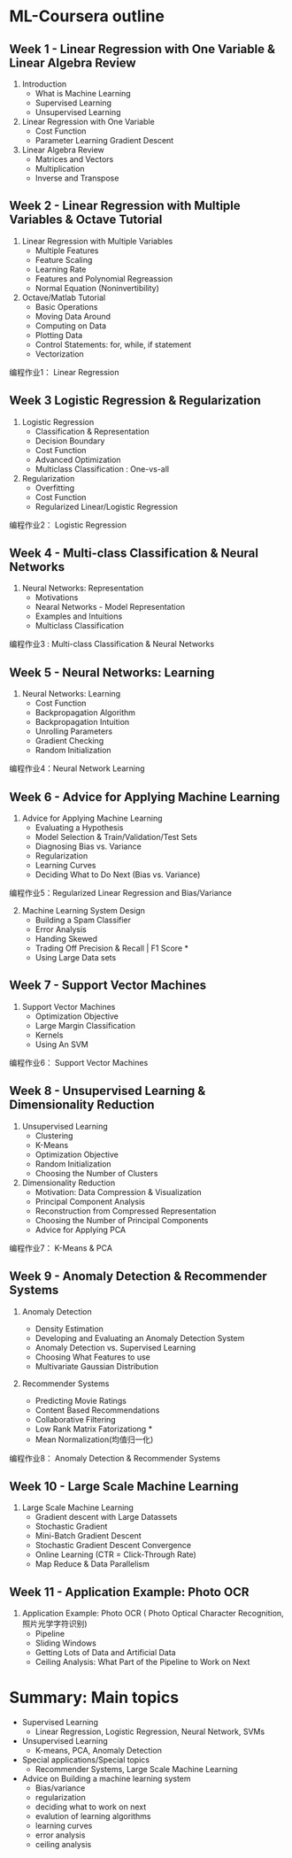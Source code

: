 # ML-Coursera outline

## Week 1 - Linear Regression with One Variable & Linear Algebra Review
1. Introduction
    * What is Machine Learning
    * Supervised Learning
    * Unsupervised Learning
2. Linear Regression with One Variable
    * Cost Function
    * Parameter Learning Gradient Descent
3. Linear Algebra Review
    * Matrices and Vectors
    * Multiplication
    * Inverse and Transpose

## Week 2 - Linear Regression with Multiple Variables & Octave Tutorial
1. Linear Regression with Multiple Variables
    * Multiple Features
    * Feature Scaling
    * Learning Rate
    * Features and Polynomial Regreassion
    * Normal Equation (Noninvertibility)
2. Octave/Matlab Tutorial
    * Basic Operations
    * Moving Data Around
    * Computing on Data
    * Plotting Data
    * Control Statements: for, while, if statement
    * Vectorization

编程作业1： Linear Regression

## Week 3 Logistic Regression &  Regularization
1. Logistic Regression
    * Classification & Representation
    * Decision Boundary
    * Cost Function 
    * Advanced Optimization
    * Multiclass Classification : One-vs-all
2. Regularization
    * Overfitting
    * Cost Function
    * Regularized Linear/Logistic Regression

编程作业2： Logistic Regression

## Week 4 - Multi-class Classification & Neural Networks
1. Neural Networks: Representation
    * Motivations
    * Nearal Networks - Model Representation
    * Examples and Intuitions
    * Multiclass Classification

编程作业3 : Multi-class Classification & Neural Networks

## Week 5 -  Neural Networks: Learning
1. Neural Networks: Learning
    * Cost Function
    * Backpropagation Algorithm
    * Backpropagation Intuition
    * Unrolling Parameters
    * Gradient Checking
    * Random Initialization

编程作业4：Neural Network Learning

## Week 6 - Advice for Applying Machine Learning
 1. Advice for Applying Machine Learning
    * Evaluating a Hypothesis
    * Model Selection & Train/Validation/Test Sets
    * Diagnosing Bias vs. Variance
    * Regularization
    * Learning Curves
    * Deciding What to Do Next (Bias vs. Variance)

编程作业5：Regularized Linear Regression and Bias/Variance

2. Machine Learning System Design
    * Building a Spam Classifier
    * Error Analysis
    * Handing Skewed
    * Trading Off Precision & Recall | F1 Score *
    * Using Large Data sets

## Week 7 - Support Vector Machines
1. Support Vector Machines
    * Optimization Objective
    * Large Margin Classification
    * Kernels
    * Using An SVM

编程作业6： Support Vector Machines

## Week 8 - Unsupervised Learning & Dimensionality Reduction 
1. Unsupervised Learning
    * Clustering
    * K-Means 
    * Optimization Objective
    * Random Initialization
    * Choosing the Number of Clusters
2. Dimensionality Reduction
    * Motivation: Data Compression & Visualization
    * Principal Component Analysis
    * Reconstruction from Compressed Representation
    * Choosing the Number of Principal Components
    * Advice for Applying PCA

编程作业7： K-Means & PCA
## Week 9 - Anomaly Detection & Recommender Systems
1. Anomaly Detection
    * Density Estimation
    * Developing and Evaluating an Anomaly Detection System
    * Anomaly Detection vs. Supervised Learning 
    * Choosing What Features to use
    * Multivariate Gaussian Distribution

2. Recommender Systems
    * Predicting Movie Ratings
    * Content Based Recommendations
    * Collaborative Filtering
    * Low Rank Matrix Fatorizationg *
    * Mean Normalization(均值归一化)

编程作业8：  Anomaly Detection & Recommender Systems

## Week 10 - Large Scale Machine Learning
1. Large Scale Machine Learning
    * Gradient descent with Large Datassets
    * Stochastic Gradient
    * Mini-Batch Gradient Descent
    * Stochastic Gradient Descent Convergence
    * Online Learning (CTR = Click-Through Rate)
    * Map Reduce & Data Parallelism

## Week 11 - Application Example: Photo OCR
1. Application Example: Photo OCR ( Photo Optical Character Recognition,照片光学字符识别)
    * Pipeline
    * Sliding Windows
    * Getting Lots of Data and Artificial Data
    * Ceiling Analysis: What Part of the Pipeline to Work on Next



# Summary: Main topics
* Supervised Learning
    - Linear Regression, Logistic Regression, Neural Network, SVMs
* Unsupervised Learning
    - K-means, PCA, Anomaly Detection
* Special applications/Special topics
    - Recommender Systems, Large Scale Machine Learning
* Advice on Building a machine learning system
    - Bias/variance
    - regularization
    - deciding what to work on next
    - evalution of learning algorithms
    - learning curves
    - error analysis
    - ceiling analysis
